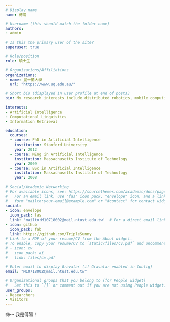 ```yaml
---
# Display name
name: 傅陽

# Username (this should match the folder name)
authors:
- admin

# Is this the primary user of the site?
superuser: true

# Role/position
role: 碩士生

# Organizations/Affiliations
organizations:
- name: 昆士蘭大學
  url: "https://www.uq.edu.au/"

# Short bio (displayed in user profile at end of posts)
bio: My research interests include distributed robotics, mobile computing and programmable matter.

interests:
- Artificial Intelligence
- Computational Linguistics
- Information Retrieval

education:
  courses:
  - course: PhD in Artificial Intelligence
    institution: Stanford University
    year: 2012
  - course: MEng in Artificial Intelligence
    institution: Massachusetts Institute of Technology
    year: 2009
  - course: BSc in Artificial Intelligence
    institution: Massachusetts Institute of Technology
    year: 2008

# Social/Academic Networking
# For available icons, see: https://sourcethemes.com/academic/docs/page-builder/#icons
#   For an email link, use "fas" icon pack, "envelope" icon, and a link in the
#   form "mailto:your-email@example.com" or "#contact" for contact widget.
social:
- icon: envelope
  icon_pack: fas
  link: 'mailto:M10718002@mail.ntust.edu.tw'  # For a direct email link, use "mailto:test@example.org".
- icon: github
  icon_pack: fab
  link: https://github.com/TripleSunny
# Link to a PDF of your resume/CV from the About widget.
# To enable, copy your resume/CV to `static/files/cv.pdf` and uncomment the lines below.
# - icon: cv
#   icon_pack: ai
#   link: files/cv.pdf

# Enter email to display Gravatar (if Gravatar enabled in Config)
email: "M10718002@mail.ntust.edu.tw"

# Organizational groups that you belong to (for People widget)
#   Set this to `[]` or comment out if you are not using People widget.
user_groups:
- Researchers
- Visitors
---
```


嗨～ 我是傅陽！